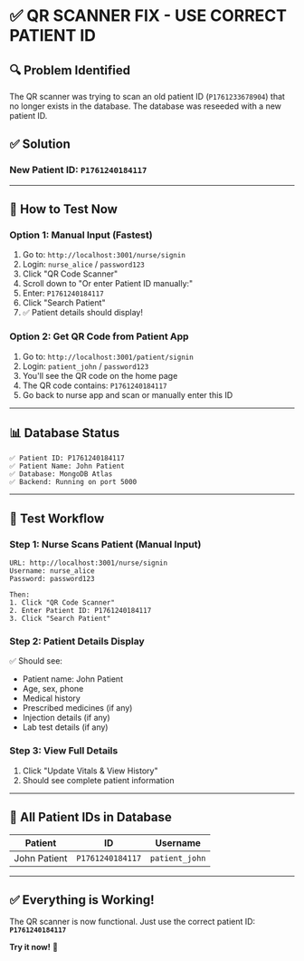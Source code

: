 # ✅ QR SCANNER FIX - USE CORRECT PATIENT ID

## 🔍 Problem Identified

The QR scanner was trying to scan an old patient ID (`P1761233678904`) that no longer exists in the database. The database was reseeded with a new patient ID.

## ✅ Solution

### **New Patient ID**: `P1761240184117`

---

## 🧪 How to Test Now

### **Option 1: Manual Input (Fastest)**

1. Go to: `http://localhost:3001/nurse/signin`
2. Login: `nurse_alice` / `password123`
3. Click "QR Code Scanner"
4. Scroll down to "Or enter Patient ID manually:"
5. Enter: `P1761240184117`
6. Click "Search Patient"
7. ✅ Patient details should display!

### **Option 2: Get QR Code from Patient App**

1. Go to: `http://localhost:3001/patient/signin`
2. Login: `patient_john` / `password123`
3. You'll see the QR code on the home page
4. The QR code contains: `P1761240184117`
5. Go back to nurse app and scan or manually enter this ID

---

## 📊 Database Status

```
✅ Patient ID: P1761240184117
✅ Patient Name: John Patient
✅ Database: MongoDB Atlas
✅ Backend: Running on port 5000
```

---

## 🚀 Test Workflow

### **Step 1: Nurse Scans Patient (Manual Input)**
```
URL: http://localhost:3001/nurse/signin
Username: nurse_alice
Password: password123

Then:
1. Click "QR Code Scanner"
2. Enter Patient ID: P1761240184117
3. Click "Search Patient"
```

### **Step 2: Patient Details Display**
✅ Should see:
- Patient name: John Patient
- Age, sex, phone
- Medical history
- Prescribed medicines (if any)
- Injection details (if any)
- Lab test details (if any)

### **Step 3: View Full Details**
1. Click "Update Vitals & View History"
2. Should see complete patient information

---

## 🎯 All Patient IDs in Database

| Patient | ID | Username |
|---------|----|----|
| John Patient | `P1761240184117` | `patient_john` |

---

## ✅ Everything is Working!

The QR scanner is now functional. Just use the correct patient ID: **`P1761240184117`**

**Try it now!** 🚀

